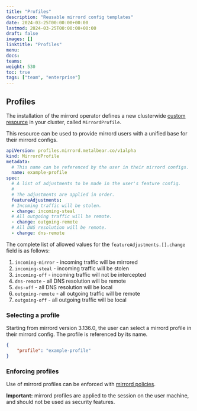 ```yaml
---
title: "Profiles"
description: "Reusable mirrord config templates"
date: 2024-03-25T00:00:00+00:00
lastmod: 2024-03-25T00:00:00+00:00
draft: false
images: []
linktitle: "Profiles"
menu:
docs:
teams:
weight: 530
toc: true
tags: ["team", "enterprise"]
---
```


## Profiles

The installation of the mirrord operator defines a new clusterwide [custom resource](https://kubernetes.io/docs/concepts/extend-kubernetes/api-extension/custom-resources/)
in your cluster, called `MirrordProfile`.

This resource can be used to provide mirrord users with a unified base for their mirrord configs.

```yaml
apiVersion: profiles.mirrord.metalbear.co/v1alpha
kind: MirrordProfile
metadata:
  # This name can be referenced by the user in their mirrord configs.
  name: example-profile
spec:
  # A list of adjustments to be made in the user's feature config.
  #
  # The adjustments are applied in order.
  featureAdjustments:
  # Incoming traffic will be stolen.
  - change: incoming-steal
  # All outgoing traffic will be remote.
  - change: outgoing-remote
  # All DNS resolution will be remote.
  - change: dns-remote
```

The complete list of allowed values for the `featureAdjustments.[].change` field is as follows:
1. `incoming-mirror` - incoming traffic will be mirrored
2. `incoming-steal` - incoming traffic will be stolen
3. `incoming-off` - incoming traffic will not be intercepted
4. `dns-remote` - all DNS resolution will be remote
5. `dns-off` - all DNS resolution will be local
6. `outgoing-remote` - all outgoing traffic will be remote
7. `outgoing-off` - all outgoing traffic will be local

### Selecting a profile

Starting from mirrord version 3.136.0, the user can select a mirrord profile in their mirrord config.
The profile is referenced by its name.

```json
{
    "profile": "example-profile"
}
```

### Enforcing profiles

Use of mirrord profiles can be enforced with [mirrord policies](/docs/managing-mirrord/policies/#profile-policy).

**Important:** mirrord profiles are applied to the session on the user machine, and should not be used as security features.
